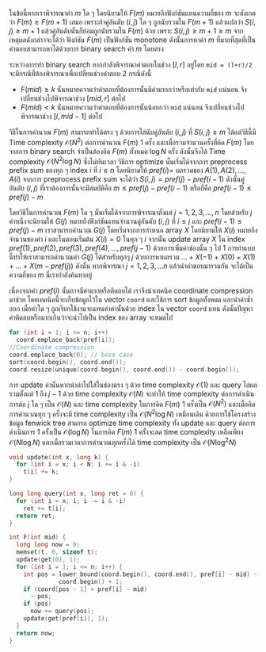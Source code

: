 ในข้อนี้หากเราพิจารณาค่า $m$ ใด ๆ โดยนิยามให้ $F(m)$ หมายถึงฟังก์ชันแทนความถี่ของ $m$ จะสังเกตว่า $F(m) \geq F(m+1)$ เสมอ เพราะถ้าคู่อันดับ $(i,j)$ ใด ๆ ถูกนับรวมใน $F(m+1)$ แล้วแปลว่า $S(i,j) \geq m+1$ แล้วคู่อันดับนั้นก็ย่อมถูกนับรวมใน $F(m)$ ด้วย เพราะ $S(i,j) \geq m+1 \geq m$ จากเหตุผลดังกล่าวจะได้ว่า ฟังก์ชัน $F(m)$ เป็นฟังก์ชัน monotone ดังนั้นการหาค่า $m$ ที่มากที่สุดที่เป็นคำตอบสามารถหาได้ด้วยการ binary search ค่า $m$ โดยตรง

ระหว่างการทำ binary search หากกำลังพิจารณาคำตอบในช่วง $[l,r]$ อยู่โดย `mid = (l+r)/2` จะมีกรณีที่ต้องพิจารณาเพื่อเปลี่ยนช่วงคำตอบ 2 กรณีดังนี้ 
* $F(mid) \geq k$ นั่นหมายความว่าคำตอบที่ต้องการนั้นมีค่ามากกว่าหรือเท่ากับ `mid` แน่นอน จึงเปลี่ยนช่วงไปพิจารณาช่วง $[mid,r]$ ต่อไป
* $F(mid) < k$ นั่นหมายความว่าคำตอบที่ต้องการนั้นน้อยกว่า `mid` แน่นอน จึงเปลี่ยนช่วงไปพิจารณาช่วง $[l,mid-1]$ ต่อไป

วิธีในการคำนวณ $F(m)$ สามารถทำได้ตรง ๆ ด้วยการไล่นับคู่อันดับ $(i,j)$ ที่ $S(i,j) \geq m$ ได้แต่วิธีนี้มี Time complexity $\mathcal{O}(N^2)$ ต่อการคำนวณ $F(m)$ 1 ครั้ง และเมื่อรวมจำนวนครั้งที่คิด $F(m)$ โดยจากการ binary search จำเป็นต้องคิด $F(m)$ ทั้งหมด $\log N$ ครั้ง ดังนั้นจึงได้ Time complexity $\mathcal{O}(N^2\log N)$ ซึ่งไม่ทันเวลา วิธีการ optimize นั้นเริ่มได้จากการ preprocess prefix sum ของทุก ๆ index $i$ ที่ $i \leq n$ โดยนิยามให้ $pref(i) =$ ผลรวมของ $A(1),A(2),...,A(i)$ จากการ preprocess prefix sum จะได้ว่า $S(i,j) = pref(j) - pref(i-1)$ ดังนั้นคู่อันดับ $(i,j)$ ที่เราต้องการนั้นจะมีสมบัติคือ $m \leq pref(j) - pref(i-1)$ หรือก็คือ $pref(i-1) \leq pref(j) - m$ 

โดยวิธีในการคำนวณ $F(m)$ ใด ๆ นั้นเริ่มได้จากการพิจารณาตั้งแต่ $j = 1,2,3,...,n$ โดยสำหรับ $j$ ค่าหนึ่งจะนิยามให้ $G(j)$ หมายถึงฟังก์ชันแทนจำนวนคู่อันดับ $(i,j)$ ที่ $i \leq j$ และ $pref(i-1) \leq pref(j) - m$ เราสามารถคำนวณ $G(j)$ โดยเริ่มจากการกำหนด array $X$ โดยนิยามให้ $X(i)$ หมายถึงจำนวนของค่า $i$ และในตอนเริ่มต้น $X(i) = 0$ ในทุก ๆ $i$ จากนั้น update array $X$ ใน index $pref(1),pref(2),pref(3),pref(4),...,pref(j-1)$ ด้วยการเพิ่มค่าช่องนั้น ๆ ไป 1 การทำแบบนี้ทำให้เราสามารถคำนวณค่า $G(j)$ ได้สำหรับทุกๆ $j$ ด้วยการหาผลรวม $...+X(-1)+X(0)+X(1)+...+X(m-pref(j))$ ดังนั้น หากพิจารณา $j = 1,2,3,...n$ แล้วนำคำตอบมารวมกัน จะได้เป็นความถี่ของ $m$ นี่เรากำลังค้นหาอยู่ 

เนื่องจากค่า $pref(i)$ นั้นอาจมีค่ามากหรือติดลบได้ เราจึงนำเทคนิค coordinate compression มาช่วย โดยเทคนิคนี้จะเก็บข้อมูลไว้ใน vector `coord` และใช้การ sort ข้อมูลทั้งหมด และนำค่าซ้ำออก เมื่อค่าใด ๆ ถูกเรียกใช้งานจะแทนค่าค่านั้นด้วย index ใน vector `coord` แทน ดังนั้นปัญหาค่าติดลบหรือมากเกินว่าจะนำไปเป็น index ของ array จะหมดไป
```cpp
for (int i = 1; i <= n; i++)
  coord.emplace_back(pref[i]);
//Coordinate compression
coord.emplace_back(0); // base case
sort(coord.begin(), coord.end());
coord.resize(unique(coord.begin(), coord.end()) - coord.begin());
```
การ update ค่านั้นหากนำค่าไปใส่ในช่องตรง ๆ ด้วย time complexity $\mathcal{O}(1)$ และ query ไล่ผลรวมตั้งแต่ $1$ ถึง $j-1$ ด้วย time complexity $\mathcal{O}(N)$ จะทำให้ time complexity ต่อการดำเนินการต่อ j ใด ๆ เป็น $\mathcal{O}(N)$ และ time complexity ในการคิด $F(m)$ 1 ครั้งเป็น $\mathcal{O}(N^2)$ และเมื่อคิดการคำนวณทุก ๆ ครั้งจะมี time complexity เป็น $\mathcal{O}(N^2\log N)$ เหมือนเดิม ด้วยการใช้โครงสร้างข้อมูล fenwick tree สามารถ optimize time complexity ทั้ง update และ query ต่อการดำเนินการ 1 ครั้งเป็น $\mathcal{O}(\log N)$ ในการคิด $F(m)$ 1 ครั้งจะลด time complexity เหลือเพียง $\mathcal{O}(N\log N)$ และเมื่อรวมเวลาการคำนวณทุกครั้งได้ time complexity เป็น $\mathcal{O}(N\log^2 N)$
```cpp
void update(int x, long k) {
  for (int i = x; i < N; i += i & -i)
    t[i] += k;
}

long long query(int x, long ret = 0) {
  for (int i = x; i; i -= i & -i)
    ret += t[i];
  return ret;
}

int F(int mid) {
  long long now = 0;
  memset(t, 0, sizeof t);
  update(get(0), 1);
  for (int i = 1; i <= n; i++) {
    int pos = lower_bound(coord.begin(), coord.end(), pref[i] - mid) -
              coord.begin() + 1;
    if (coord[pos - 1] > pref[i] - mid)
      --pos;
    if (pos)
      now += query(pos);
    update(get(pref[i]), 1);
  }
  return now;
}
```